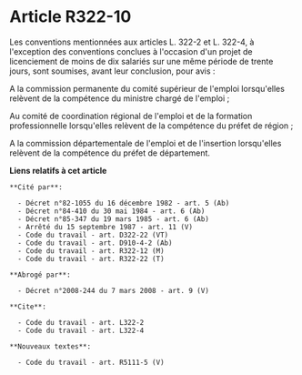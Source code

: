 # Article R322-10

Les conventions mentionnées aux articles L. 322-2 et L. 322-4, à l'exception des conventions conclues à l'occasion d'un
projet de licenciement de moins de dix salariés sur une même période de trente jours, sont soumises, avant leur conclusion,
pour avis :

A la commission permanente du comité supérieur de l'emploi lorsqu'elles relèvent de la compétence du ministre chargé de
l'emploi ;

Au comité de coordination régional de l'emploi et de la formation professionnelle lorsqu'elles relèvent de la compétence du
préfet de région ;

A la commission départementale de l'emploi et de l'insertion lorsqu'elles relèvent de la compétence du préfet de département.

**Liens relatifs à cet article**

	**Cité par**:

	  - Décret n°82-1055 du 16 décembre 1982 - art. 5 (Ab)
	  - Décret n°84-410 du 30 mai 1984 - art. 6 (Ab)
	  - Décret n°85-347 du 19 mars 1985 - art. 6 (Ab)
	  - Arrêté du 15 septembre 1987 - art. 11 (V)
	  - Code du travail - art. D322-22 (VT)
	  - Code du travail - art. D910-4-2 (Ab)
	  - Code du travail - art. R322-12 (M)
	  - Code du travail - art. R322-22 (T)

	**Abrogé par**:

	  - Décret n°2008-244 du 7 mars 2008 - art. 9 (V)

	**Cite**:

	  - Code du travail - art. L322-2
	  - Code du travail - art. L322-4

	**Nouveaux textes**:

	  - Code du travail - art. R5111-5 (V)
